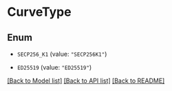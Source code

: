 # CurveType

## Enum


* `SECP256_K1` (value: `"SECP256K1"`)

* `ED25519` (value: `"ED25519"`)


[[Back to Model list]](../README.md#documentation-for-models) [[Back to API list]](../README.md#documentation-for-api-endpoints) [[Back to README]](../README.md)


